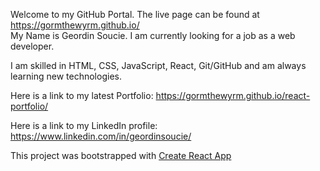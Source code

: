 Welcome to my GitHub Portal. The live page can be found at https://gormthewyrm.github.io/  
My Name is Geordin Soucie. I am currently looking for a job as a web developer. 

I am skilled in HTML, CSS, JavaScript, React, Git/GitHub and am always learning new technologies.

Here is a link to my latest Portfolio: https://gormthewyrm.github.io/react-portfolio/  

Here is a link to my LinkedIn profile: https://www.linkedin.com/in/geordinsoucie/



This project was bootstrapped with [Create React App](https://github.com/facebook/create-react-app)